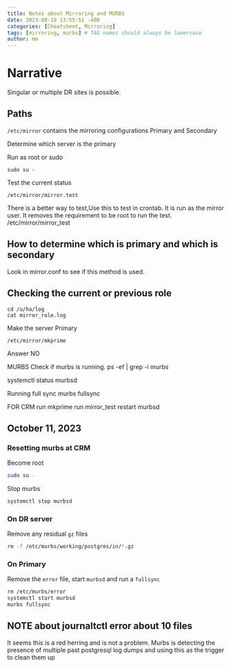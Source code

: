 ```yaml
---
title: Notes about Mirroring and MURBS
date: 2023-08-10 13:55:51 -400
categories: [Cheatsheet, Mirroring]
tags: [mirroring, murbs] # TAG names should always be lowercase
author: mm
---
```


# Narrative
Singular or multiple DR sites is possible.

## Paths
`/etc/mirror` contains the mirroring configurations
Primary and Secondary

Determine which server is the primary

Run as root or sudo  
```
sudo su -
```

Test the current status
```
/etc/mirror/mirror.test
```

There is a better way to test,Use this to test in crontab.  It is run as the mirror user. It removes the requirement to be root to run the test.
/etc/mirror/mirror_test



## How to determine which is primary and which is secondary
Look in mirror.conf to see if this method is used.

## Checking the current or previous role
```
cd /u/ha/log
cat mirror_role.log 
```

Make the server Primary
```
/etc/mirror/mkprime
```
Answer NO





MURBS
Check if murbs is running.
ps -ef | grep -i murbs


systemctl status murbsd

Running full sync
murbs fullsync


FOR CRM
run mkprime
run mirror_test
restart murbsd

## October 11, 2023
### Resetting murbs at CRM  
Become root
```bash
sudo su -
```
Stop murbs
```bash
systemctl stop murbsd
```

### On DR server  
Remove any residual `gz` files 
```bash
rm -f /etc/murbs/working/postgres/in/*.gz
```

### On Primary  
Remove the `error` file, start `murbsd` and run a `fullsync`
```bash
rm /etc/murbs/error
systemctl start murbsd
murbs fullsync
```

## NOTE about journaltctl error about 10 files  
It seems this is a red herring and is not a problem.  Murbs is detecting the presence of multiple past postgresql log dumps and using this as the trigger to clean them up